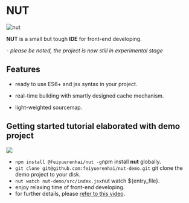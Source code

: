 # NUT
![nut](https://i.imgur.com/JZtBmaC.jpg)

**NUT** is a small but tough **IDE** for front-end developing.

*- please be noted, the project is now still in experimental stage*

## Features

- ready to use ES6+ and jsx syntax in your project.

- real-time building with smartly designed cache mechanism.

- light-weighted sourcemap.

## Getting started tutorial elaborated with demo project

![](https://i.imgur.com/clBW6MM.jpg)

* `npm install @feiyuerenhai/nut -g`npm install **nut** globally.
* `git clone git@github.com:feiyuerenhai/nut-demo.git` git clone the demo project to your disk.
* `nut watch nut-demo/src/index.jsx`nut watch ${entry_file}.
* enjoy relaxing time of front-end developing.
* for further details, please [refer to this video](http://v.youku.com/v_show/id_XMzk1OTc1NTQ4MA==.html).

